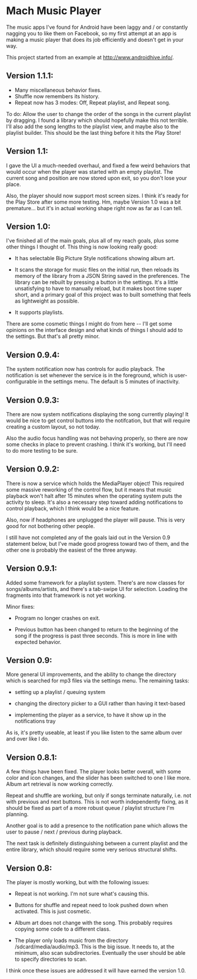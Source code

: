 Mach Music Player
===================

The music apps I've found for Android have been laggy and / or constantly nagging you to like them on Facebook, so my first attempt at an app is making a music player that does its job efficiently and doesn't get in your way.

This project started from an example at http://www.androidhive.info/.

Version 1.1.1:
------------

 - Many miscellaneous behavior fixes.
 - Shuffle now remembers its history.
 - Repeat now has 3 modes: Off, Repeat playlist, and Repeat song.

 To do: Allow the user to change the order of the songs in the current playlist by dragging. I found a library which should hopefully make this not terrible. I'll also add the song lengths to the playlist view, and maybe also to the playlist builder. This should be the last thing before it hits the Play Store!


Version 1.1:
------------

I gave the UI a much-needed overhaul, and fixed a few weird behaviors that would occur when the player was started with an empty playlist. The current song and position are now stored upon exit, so you don't lose your place.

Also, the player should now support most screen sizes. I think it's ready for the Play Store after some more testing. Hm, maybe Version 1.0 was a bit premature... but it's in actual working shape right now as far as I can tell.


Version 1.0:
------------

I've finished all of the main goals, plus all of my reach goals, plus some other things I thought of. This thing is now looking really good:

 - It has selectable Big Picture Style notifications showing album art.

 - It scans the storage for music files on the initial run, then reloads its memory of the library from a JSON String saved in the preferences. The library can be rebuilt by pressing a button in the settings. It's a little unsatisfying to have to manually reload, but it makes boot time super short, and a primary goal of this project was to built something that feels as lightweight as possible.

 - It supports playlists.

 There are some cosmetic things I might do from here -- I'll get some opinions on the interface design and what kinds of things I should add to the settings. But that's all pretty minor.

Version 0.9.4:
--------------

The system notification now has controls for audio playback. The notification is set whenever the service is in the foreground, which is user-configurable in the settings menu. The default is 5 minutes of inactivity.


Version 0.9.3:
--------------

There are now system notifications displaying the song currently playing! It would be nice to get control buttons into the notifcation, but that will require creating a custom layout, so not today. 

Also the audio focus handling was not behaving properly, so there are now some checks in place to prevent crashing. I think it's working, but I'll need to do more testing to be sure.


Version 0.9.2:
--------------

There is now a service which holds the MediaPlayer object! This required some massive reworking of the control flow, but it means that music playback won't halt after 15 minutes when the operating system puts the activity to sleep. It's also a necessary step toward adding notifications to control playback, which I think would be a nice feature.

Also, now if headphones are unplugged the player will pause. This is very good for not bothering other people.

I still have not completed any of the goals laid out in the Version 0.9 statement below, but I've made good progress toward two of them, and the other one is probably the easiest of the three anyway.


Version 0.9.1:
--------------

Added some framework for a playlist system. There's are now classes for songs/albums/artists, and there's a tab-swipe UI for selection. Loading the fragments into that framework is not yet working.

Minor fixes: 

 - Program no longer crashes on exit.

 - Previous button has been changed to return to the beginning of the song  if the progress is past three seconds. This is more in line with expected behavior.



Version 0.9:
------------

More general UI improvements, and the ability to change the directory which is searched for mp3 files via the settings menu. The remaining tasks: 

 - setting up a playlist / queuing system
 
 - changing the directory picker to a GUI rather than having it text-based
 
 - implementing the player as a service, to have it show up in the notifications tray
 
As is, it's pretty useable, at least if you like listen to the same album over and over like I do.



Version 0.8.1:
--------------

A few things have been fixed. The player looks better overall, with some color and icon changes, and the slider has been switched to one I like more. Album art retrieval is now working correctly.

Repeat and shuffle are working, but only if songs terminate naturally, i.e. not with previous and next buttons. This is 
not worth independently fixing, as it should be fixed as part of a more robust queue / playlist structure I'm planning.

Another goal is to add a presence to the notification pane which allows the user to pause / next / previous during playback.

The next task is definitely distinguishing between a current playlist and the entire library, which should require some 
very serious structural shifts.



Version 0.8:
------------

The player is mostly working, but with the following issues:

 - Repeat is not working.
      I'm not sure what's causing this.

 - Buttons for shuffle and repeat need to look pushed down when activated.
      This is just cosmetic.

 - Album art does not change with the song.
      This probably requires copying some code to a different class.

 - The player only loads music from the directory /sdcard/media/audio/mp3.
      This is the big issue. It needs to, at the minimum, also scan subdirectories. Eventually the user should be 
      able to specify directories to scan.
      
I think once these issues are addressed it will have earned the version 1.0.

